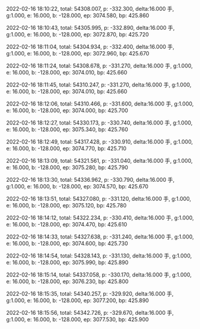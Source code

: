 2022-02-16 18:10:22, total: 54308.007, p: -332.300, delta:16.000 手, g:1.000, e: 16.000, b: -128.000, ep: 3074.580, bp: 425.860

2022-02-16 18:10:43, total: 54305.995, p: -332.890, delta:16.000 手, g:1.000, e: 16.000, b: -128.000, ep: 3072.870, bp: 425.720

2022-02-16 18:11:04, total: 54304.934, p: -332.400, delta:16.000 手, g:1.000, e: 16.000, b: -128.000, ep: 3072.960, bp: 425.670

2022-02-16 18:11:24, total: 54308.678, p: -331.270, delta:16.000 手, g:1.000, e: 16.000, b: -128.000, ep: 3074.010, bp: 425.660

2022-02-16 18:11:45, total: 54310.247, p: -331.270, delta:16.000 手, g:1.000, e: 16.000, b: -128.000, ep: 3074.010, bp: 425.660

2022-02-16 18:12:06, total: 54310.466, p: -331.600, delta:16.000 手, g:1.000, e: 16.000, b: -128.000, ep: 3074.000, bp: 425.700

2022-02-16 18:12:27, total: 54330.173, p: -330.740, delta:16.000 手, g:1.000, e: 16.000, b: -128.000, ep: 3075.340, bp: 425.760

2022-02-16 18:12:49, total: 54317.428, p: -330.910, delta:16.000 手, g:1.000, e: 16.000, b: -128.000, ep: 3074.770, bp: 425.710

2022-02-16 18:13:09, total: 54321.561, p: -331.040, delta:16.000 手, g:1.000, e: 16.000, b: -128.000, ep: 3075.280, bp: 425.790

2022-02-16 18:13:30, total: 54336.962, p: -330.790, delta:16.000 手, g:1.000, e: 16.000, b: -128.000, ep: 3074.570, bp: 425.670

2022-02-16 18:13:51, total: 54327.080, p: -331.120, delta:16.000 手, g:1.000, e: 16.000, b: -128.000, ep: 3075.120, bp: 425.780

2022-02-16 18:14:12, total: 54322.234, p: -330.410, delta:16.000 手, g:1.000, e: 16.000, b: -128.000, ep: 3074.470, bp: 425.610

2022-02-16 18:14:33, total: 54327.638, p: -331.240, delta:16.000 手, g:1.000, e: 16.000, b: -128.000, ep: 3074.600, bp: 425.730

2022-02-16 18:14:54, total: 54328.143, p: -331.130, delta:16.000 手, g:1.000, e: 16.000, b: -128.000, ep: 3075.990, bp: 425.890

2022-02-16 18:15:14, total: 54337.058, p: -330.170, delta:16.000 手, g:1.000, e: 16.000, b: -128.000, ep: 3076.230, bp: 425.800

2022-02-16 18:15:35, total: 54340.257, p: -329.920, delta:16.000 手, g:1.000, e: 16.000, b: -128.000, ep: 3077.200, bp: 425.890

2022-02-16 18:15:56, total: 54342.726, p: -329.670, delta:16.000 手, g:1.000, e: 16.000, b: -128.000, ep: 3077.530, bp: 425.900